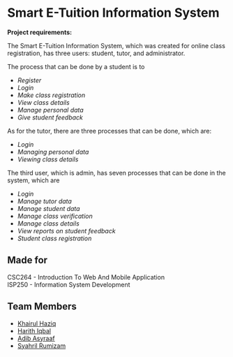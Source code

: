 # Smart E-Tuition Information System
<b> Project requirements: </b> <br>

The Smart E-Tuition Information System, which was created for online class registration, has three users: student, tutor, and administrator. 

The process that can be done by a student is to 
<i>
* Register
* Login
* Make class registration
* View class details
* Manage personal data
* Give student feedback
</i>

As for the tutor, there are three processes that can be done, which are: 
<i>
* Login
* Managing personal data
* Viewing class details
</i>

The third user, which is admin, has seven processes that can be done in the system, which are 
<i>
* Login 
* Manage tutor data
* Manage student data
* Manage class verification
* Manage class details
* View reports on student feedback
* Student class registration
</i>

## Made for
CSC264 - Introduction To Web And Mobile Application <br>
ISP250 - Information System Development

## Team Members
* [Khairul Haziq](https://github.com/Kyziq)
* [Harith Iqbal](https://github.com/mishumiyamizu)
* [Adib Asyraaf](https://github.com/lildibbb)
* [Syahril Rumizam](https://github.com/reason61)
